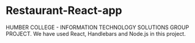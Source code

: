 # Restaurant-React-app
HUMBER COLLEGE - INFORMATION TECHNOLOGY SOLUTIONS
GROUP PROJECT.
We have used React, Handlebars and Node.js in this project.

